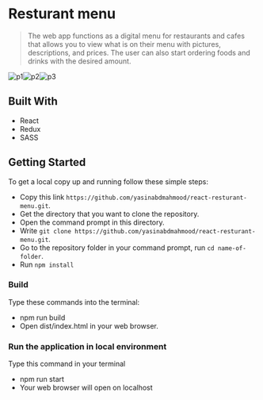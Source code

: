 # Resturant menu

> The web app functions as a digital menu for restaurants and cafes that allows you to view what is on their menu with pictures, descriptions, and prices. The user can also start ordering foods and drinks with the desired amount.

![p1](https://user-images.githubusercontent.com/97350474/197334558-b85d4732-8967-40a1-a3d3-93468c17ebd3.png)![p2](https://user-images.githubusercontent.com/97350474/197334571-c8e4c0c6-e9a4-4d8d-a510-6435b0ba989f.png)![p3](https://user-images.githubusercontent.com/97350474/197334633-84d49b40-555d-4c90-a740-cd88695214e9.png)

## Built With

- React
- Redux
- SASS

## Getting Started

To get a local copy up and running follow these simple steps:

- Copy this link `https://github.com/yasinabdmahmood/react-resturant-menu.git`.
- Get the directory that you want to clone the repository.
- Open the command prompt in this directory.
- Write `git clone https://github.com/yasinabdmahmood/react-resturant-menu.git`.
- Go to the repository folder in your command prompt, run `cd name-of-folder`.
- Run `npm install`

### Build

Type these commands into the terminal:

- npm run build
- Open dist/index.html in your web browser.

### Run the application in local environment

Type this command in your terminal

- npm run start
- Your web browser will open on localhost
